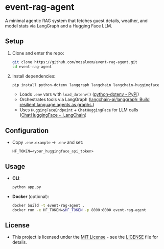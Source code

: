 # event-rag-agent

A minimal agentic RAG system that fetches guest details, weather, and model stats via LangGraph and a Hugging Face LLM.

## Setup
1. Clone and enter the repo:
   ```bash
   git clone https://github.com/mozaloom/event-rag-agent.git
   cd event-rag-agent
   ```
2. Install dependencies:
   ```bash
   pip install python-dotenv langgraph langchain langchain-huggingface langchain-community
   ```  
   - Loads `.env` vars with `load_dotenv()`  ([python-dotenv - PyPI](https://pypi.org/project/python-dotenv/?utm_source=chatgpt.com))  
   - Orchestrates tools via LangGraph  ([langchain-ai/langgraph: Build resilient language agents as graphs.](https://github.com/langchain-ai/langgraph?utm_source=chatgpt.com))  
   - Uses `HuggingFaceEndpoint` + `ChatHuggingFace` for LLM calls  ([ChatHuggingFace - ️ LangChain](https://python.langchain.com/docs/integrations/chat/huggingface/?utm_source=chatgpt.com))  

## Configuration
- Copy `.env.example` → `.env` and set:
  ```
  HF_TOKEN=<your_huggingface_api_token>
  ```

## Usage
- **CLI**:  
  ```bash
  python app.py
  ```
- **Docker** (optional):
  ```bash
  docker build -t event-rag-agent .
  docker run -e HF_TOKEN=$HF_TOKEN -p 8000:8000 event-rag-agent
  ```

## License
- This project is licensed under the [MIT License](https://opensource.org/licenses/MIT) - see the [LICENSE](LICENSE) file for details. 
